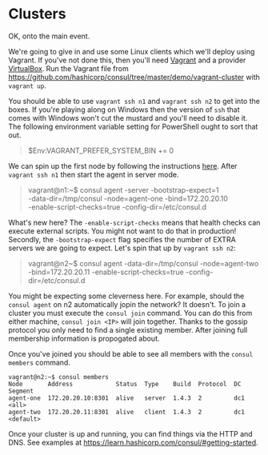 # Clusters

OK, onto the main event.

We're going to give in and use some Linux clients which we'll deploy using Vagrant. If you've not done this, then you'll need [Vagrant](https://www.vagrantup.com/downloads.html) and a provider [VirtualBox](https://www.virtualbox.org/). Run the Vagrant file from https://github.com/hashicorp/consul/tree/master/demo/vagrant-cluster with `vagrant up`.

You should be able to use `vagrant ssh n1` and `vagrant ssh n2` to get into the boxes. If you're playing along on Windows then the version of `ssh` that comes with Windows won't cut the mustard and you'll need to disable it. The following environment variable setting for PowerShell ought to sort that out.

> $Env:VAGRANT_PREFER_SYSTEM_BIN += 0

We can spin up the first node by following the instructions [here](https://learn.hashicorp.com/consul/getting-started/join). After `vagrant ssh n1` then start the agent in server mode.

> vagrant@n1:~$ consul agent -server -bootstrap-expect=1 \
    -data-dir=/tmp/consul -node=agent-one -bind=172.20.20.10 \
    -enable-script-checks=true -config-dir=/etc/consul.d

What's new here? The `-enable-script-checks` means that health checks can execute external scripts. You might not want to do that in production! Secondly, the `-bootstrap-expect` flag specifies the number of EXTRA servers we are going to expect. Let's spin that up by `vagrant ssh n2`:

> vagrant@n2~$ consul agent -data-dir=/tmp/consul -node=agent-two \
    -bind=172.20.20.11 -enable-script-checks=true -config-dir=/etc/consul.d

You might be expecting some cleverness here. For example, should the `consul agent` on n2 automatically jopin the network? It doesn't. To join a cluster you must execute the `consul join` command. You can do this from either machine, `consul join <IP>` will join together. Thanks to the gossip protocol you only need to find a single existing member. After joining full membership information is propogated about.

Once you've joined you should be able to see all members with the `consul members` command.

```
vagrant@n2:~$ consul members
Node       Address            Status  Type    Build  Protocol  DC   Segment
agent-one  172.20.20.10:8301  alive   server  1.4.3  2         dc1  <all>
agent-two  172.20.20.11:8301  alive   client  1.4.3  2         dc1  <default>
```

Once your cluster is up and running, you can find things via the HTTP and DNS. See examples at https://learn.hashicorp.com/consul/#getting-started.




